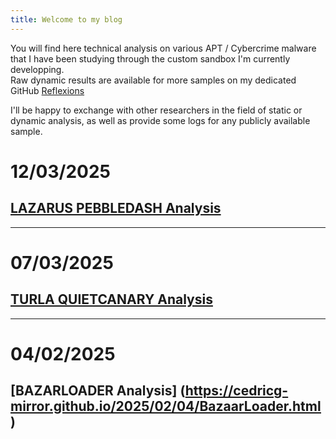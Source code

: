 ```yaml
---
title: Welcome to my blog
---
```


You will find here technical analysis on various APT / Cybercrime malware that I have been studying through the custom sandbox I'm currently developping.  
Raw dynamic results are available for more samples on my dedicated GitHub [Reflexions](https://github.com/cedricg-mirror/reflexions)  

I'll be happy to exchange with other researchers in the field of static or dynamic analysis, as well as provide some logs for any publicly available sample.  

# 12/03/2025  

## [LAZARUS PEBBLEDASH Analysis](https://cedricg-mirror.github.io/2025/03/10/PebbleDash.html)  

---  

# 07/03/2025

## [TURLA QUIETCANARY Analysis](https://cedricg-mirror.github.io/2025/03/07/QuietCanary.html)

---  

# 04/02/2025

## [BAZARLOADER Analysis] (https://cedricg-mirror.github.io/2025/02/04/BazaarLoader.html)
